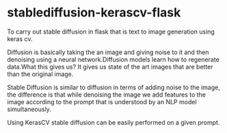 # stablediffusion-kerascv-flask

To carry out stable diffusion in flask that is text to image generation using keras cv.

Diffusion is basically taking the an image and giving noise to it and then denoising using a neural network.Diffusion models learn how to regenerate data.What this gives us? It gives us state of the art images that are better than the original image.

Stable Diffusion is similar to diffusion in terms of adding noise to the image, the difference is that while denoising the image we add features to the image according to the prompt that is understood by an NLP model simultaneously.

Using KerasCV stable diffusion can be easily performed on a given prompt. 

